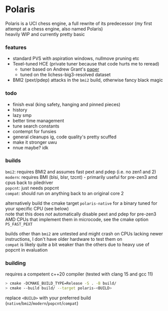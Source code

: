 # Polaris

Polaris is a UCI chess engine, a full rewrite of its predecessor (my first attempt at a chess engine, also named Polaris)  
heavily WIP and currently pretty basic


### features
- standard PVS with aspiration windows, nullmove pruning etc
- Texel-tuned HCE (private tuner because that code hurts me to reread)
  - tuner based on Andrew Grant's [paper](https://github.com/AndyGrant/Ethereal/blob/master/Tuning.pdf)
  - tuned on the lichess-big3-resolved dataset
- BMI2 (pext/pdep) attacks in the `bmi2` build, otherwise fancy black magic 

### todo
- finish eval (king safety, hanging and pinned pieces)
- history
- lazy smp
- better time management
- tune search constants
- contempt for funsies
- general cleanups ig, code quality's pretty scuffed
- make it stronger uwu
- nnue maybe? idk

### builds
`bmi2`: requires BMI2 and assumes fast pext and pdep (i.e. no zen1 and 2)  
`modern`: requires BMI (blsi, blsr, tzcnt) - primarily useful for pre-zen3 amd cpus back to piledriver  
`popcnt`: just needs popcnt  
`compat`: should run on anything back to an original core 2

alternatively build the cmake target `polaris-native` for a binary tuned for your specific CPU (see below)  
note that this does *not* automatically disable pext and pdep for pre-zen3 AMD CPUs that implement them in microcode, see the cmake option `PS_FAST_PEXT`

builds other than `bmi2` are untested and might crash on CPUs lacking newer instructions, I don't have older hardware to test them on  
`compat` is likely quite a bit weaker than the others due to heavy use of popcnt in evaluation

### building
requires a competent c++20 compiler (tested with clang 15 and gcc 11)
```bash
> cmake -DCMAKE_BUILD_TYPE=Release -S . -B build/
> cmake --build build/ --target polaris-<BUILD>
```
replace `<BUILD>` with your preferred build (`native`/`bmi2`/`modern`/`popcnt`/`compat`)
